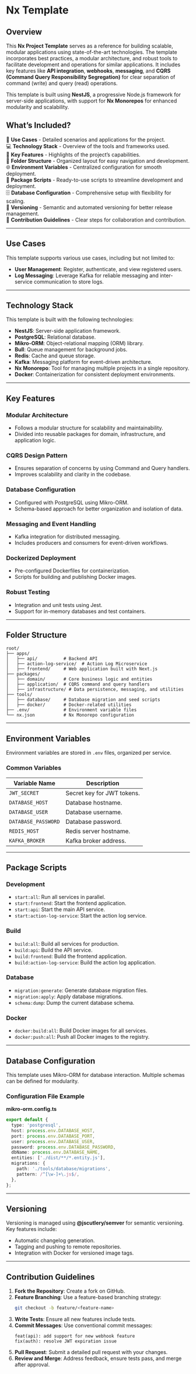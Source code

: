 # Nx Template

## Overview

This **Nx Project Template** serves as a reference for building scalable, modular applications using state-of-the-art technologies. The template incorporates best practices, a modular architecture, and robust tools to facilitate development and operations for similar applications. It includes key features like **API integration**, **webhooks**, **messaging**, and **CQRS (Command Query Responsibility Segregation)** for clear separation of command (write) and query (read) operations.

This template is built using **NestJS**, a progressive Node.js framework for server-side applications, with support for **Nx Monorepos** for enhanced modularity and scalability.

## What’s Included?

🚀 **Use Cases** - Detailed scenarios and applications for the project.  
💻 **Technology Stack** - Overview of the tools and frameworks used.  
🌟 **Key Features** - Highlights of the project’s capabilities.  
📁 **Folder Structure** - Organized layout for easy navigation and development.  
🌐 **Environment Variables** - Centralized configuration for smooth deployment.  
📜 **Package Scripts** - Ready-to-use scripts to streamline development and deployment.  
🗄️ **Database Configuration** - Comprehensive setup with flexibility for scaling.  
🔖 **Versioning** - Semantic and automated versioning for better release management.  
🤝 **Contribution Guidelines** - Clear steps for collaboration and contribution.

---

## Use Cases

This template supports various use cases, including but not limited to:

- **User Management**: Register, authenticate, and view registered users.
- **Log Messaging**: Leverage Kafka for reliable messaging and inter-service communication to store logs.

---

## Technology Stack

This template is built with the following technologies:

- **NestJS**: Server-side application framework.
- **PostgreSQL**: Relational database.
- **Mikro-ORM**: Object-relational mapping (ORM) library.
- **Bull**: Queue management for background jobs.
- **Redis**: Cache and queue storage.
- **Kafka**: Messaging platform for event-driven architecture.
- **Nx Monorepo**: Tool for managing multiple projects in a single repository.
- **Docker**: Containerization for consistent deployment environments.

---

## Key Features

### Modular Architecture

- Follows a modular structure for scalability and maintainability.
- Divided into reusable packages for domain, infrastructure, and application logic.

### CQRS Design Pattern

- Ensures separation of concerns by using Command and Query handlers.
- Improves scalability and clarity in the codebase.

### Database Configuration

- Configured with PostgreSQL using Mikro-ORM.
- Schema-based approach for better organization and isolation of data.

### Messaging and Event Handling

- Kafka integration for distributed messaging.
- Includes producers and consumers for event-driven workflows.

### Dockerized Deployment

- Pre-configured Dockerfiles for containerization.
- Scripts for building and publishing Docker images.

### Robust Testing

- Integration and unit tests using Jest.
- Support for in-memory databases and test containers.

---

## Folder Structure

```plaintext
root/
├── apps/
│   ├── api/          # Backend API
│   ├── action-log-service/  # Action Log Microservice
│   ├── frontend/     # Web application built with Next.js
├── packages/
│   ├── domain/       # Core business logic and entities
│   ├── application/  # CQRS command and query handlers
│   ├── infrastructure/ # Data persistence, messaging, and utilities
├── tools/
│   ├── database/     # Database migration and seed scripts
│   ├── docker/       # Docker-related utilities
├── .env/             # Environment variable files
└── nx.json           # Nx Monorepo configuration
```

---

## Environment Variables

Environment variables are stored in `.env` files, organized per service.

### Common Variables

| Variable Name       | Description                |
| ------------------- | -------------------------- |
| `JWT_SECRET`        | Secret key for JWT tokens. |
| `DATABASE_HOST`     | Database hostname.         |
| `DATABASE_USER`     | Database username.         |
| `DATABASE_PASSWORD` | Database password.         |
| `REDIS_HOST`        | Redis server hostname.     |
| `KAFKA_BROKER`      | Kafka broker address.      |

---

## Package Scripts

### Development

- `start:all`: Run all services in parallel.
- `start:frontend`: Start the frontend application.
- `start:api`: Start the main API service.
- `start:action-log-service`: Start the action log service.

### Build

- `build:all`: Build all services for production.
- `build:api`: Build the API service.
- `build:frontend`: Build the frontend application.
- `build:action-log-service`: Build the action log application.

### Database

- `migration:generate`: Generate database migration files.
- `migration:apply`: Apply database migrations.
- `schema:dump`: Dump the current database schema.

### Docker

- `docker:build:all`: Build Docker images for all services.
- `docker:push:all`: Push all Docker images to the registry.

---

## Database Configuration

This template uses Mikro-ORM for database interaction. Multiple schemas can be defined for modularity.

### Configuration File Example

**mikro-orm.config.ts**

```typescript
export default {
  type: 'postgresql',
  host: process.env.DATABASE_HOST,
  port: process.env.DATABASE_PORT,
  user: process.env.DATABASE_USER,
  password: process.env.DATABASE_PASSWORD,
  dbName: process.env.DATABASE_NAME,
  entities: ['./dist/**/*.entity.js'],
  migrations: {
    path: './tools/database/migrations',
    pattern: /^[\w-]+\.js$/,
  },
};
```

---

## Versioning

Versioning is managed using **@jscutlery/semver** for semantic versioning. Key features include:

- Automatic changelog generation.
- Tagging and pushing to remote repositories.
- Integration with Docker for versioned image tags.

---

## Contribution Guidelines

1. **Fork the Repository**: Create a fork on GitHub.
2. **Feature Branching**: Use a feature-based branching strategy:
   ```bash
   git checkout -b feature/<feature-name>
   ```
3. **Write Tests**: Ensure all new features include tests.
4. **Commit Messages**: Use conventional commit messages:
   ```
   feat(api): add support for new webhook feature
   fix(auth): resolve JWT expiration issue
   ```
5. **Pull Request**: Submit a detailed pull request with your changes.
6. **Review and Merge**: Address feedback, ensure tests pass, and merge after approval.
